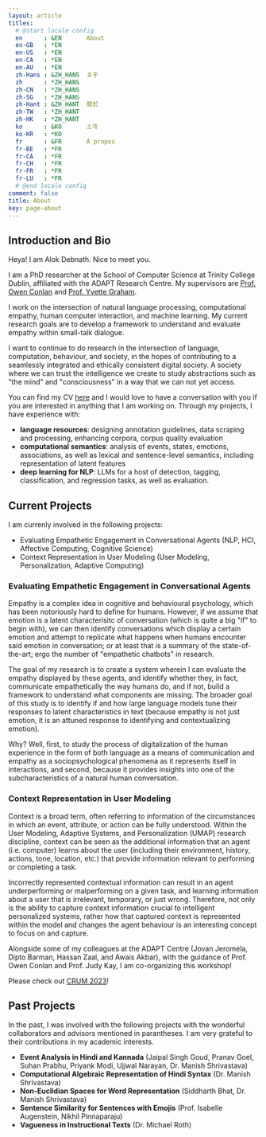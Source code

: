 ```yaml
---
layout: article
titles:
  # @start locale config
  en      : &EN       About
  en-GB   : *EN
  en-US   : *EN
  en-CA   : *EN
  en-AU   : *EN
  zh-Hans : &ZH_HANS  关于
  zh      : *ZH_HANS
  zh-CN   : *ZH_HANS
  zh-SG   : *ZH_HANS
  zh-Hant : &ZH_HANT  關於
  zh-TW   : *ZH_HANT
  zh-HK   : *ZH_HANT
  ko      : &KO       소개
  ko-KR   : *KO
  fr      : &FR       À propos
  fr-BE   : *FR
  fr-CA   : *FR
  fr-CH   : *FR
  fr-FR   : *FR
  fr-LU   : *FR
  # @end locale config
comment: false
title: About
key: page-about
---
```


## Introduction and Bio

Heya! I am Alok Debnath. Nice to meet you.

I am a PhD researcher at the School of Computer Science at Trinity College
Dublin, affiliated with the ADAPT Research Centre. My supervisors are 
[Prof. Owen Conlan](https://www.scss.tcd.ie/Owen.Conlan/) and 
[Prof. Yvette Graham](https://www.scss.tcd.ie/~ygraham/).

I work on the intersection of natural language processing, computational
empathy, human computer interaction, and machine learning. My current research
goals are to develop a framework to understand and evaluate empathy within
small-talk dialogue.

I want to continue to do research in the intersection of language, computation,
behaviour, and society, in the hopes of contributing to a seamlessly integrated
and ethically consistent digital society. A society where we can trust the
intelligence we create to study abstractions such as "the mind" and
"consciousness" in a way that we can not yet access.

You can find my CV [here](assets/pdfs/Debnath_CV.pdf) and I would love to have
a conversation with you if you are interested in anything that I am working on.
Through my projects, I have experience with:

- **language resources**: designing annotation guidelines, data scraping 
and processing, enhancing corpora, corpus quality evaluation
- **computational semantics**: analysis of events, states, emotions, 
associations, as well as lexical and sentence-level semantics, including 
representation of latent features
- **deep learning for NLP**: LLMs for a host of detection, tagging,
classification, and regression tasks, as well as evaluation.


## Current Projects

I am currenly involved in the following projects:

- Evaluating Empathetic Engagement in Conversational Agents (NLP, HCI, Affective Computing, Cognitive Science)
- Context Representation in User Modeling (User Modeling, Personalization, Adaptive Computing)

### Evaluating Empathetic Engagement in Conversational Agents

Empathy is a complex idea in cognitive and behavioural psychology, which has
been notoriously hard to define for humans. However, if we assume that emotion
is a latent characterisitc of conversation (which is quite a big "if" to begin
with), we can then identify conversations which display a certain emotion and
attempt to replicate what happens when humans encounter said emotion in
conversation; or at least that is a summary of the state-of-the-art; ergo the
number of "empathetic chatbots" in research.

The goal of my research is to create a system wherein I can evaluate the
empathy displayed by these agents, and identify whether they, in fact,
communicate empathetically the way humans do, and if not, build a framework to
understand what components are missing. The broader goal of this study is to
identify if and how large language models tune their responses to latent
characteristics in text (because empathy is not just emotion, it is an attuned
response to identifying and contextualizing emotion).

Why? Well, first, to study the process of digitalization of the human experience
in the form of both language as a means of communication and empathy as a
sociopsychological phenomena as it represents itself in interactions, and
second, because it provides insights into one of the subcharacteristics of
a natural human conversation.

### Context Representation in User Modeling

Context is a broad term, often referring to information of the circumstances in
which an event, attribute, or action can be fully understood. Within the User
Modeling, Adaptive Systems, and Personalization (UMAP) research discipline,
context can be seen as the additional information that an agent (i.e. computer)
learns about the user (including their environment, history, actions, tone,
location, etc.) that provide information relevant to performing or completing a
task.

Incorrectly represented contextual information can result in an agent
underperforming or malperforming on a given task, and learning information about
a user that is irrelevant, temporary, or just wrong. Therefore, not only is the
ability to capture context information crucial to intelligent personalized
systems, rather how that captured context is represented within the model and
changes the agent behaviour is an interesting concept to focus on and capture.

Alongside some of my colleagues at the ADAPT Centre (Jovan Jeromela, Dipto
Barman, Hassan Zaal, and Awais Akbar), with the guidance of Prof. Owen Conlan
and Prof. Judy Kay, I am co-organizing this workshop!

Please check out [CRUM 2023](https://crum-workshop.github.io)! 

## Past Projects

In the past, I was involved with the following projects with the wonderful
collaborators and advisors mentioned in parantheses. I am very grateful to their
contributions in my academic interests.

- **Event Analysis in Hindi and Kannada** (Jaipal Singh Goud, Pranav Goel, Suhan
Prabhu, Priyank Modi, Ujjwal Narayan, Dr. Manish Shrivastava)
- **Computational Algebraic Representation of Hindi Syntax**  (Dr. Manish
Shrivastava)
- **Non-Euclidian Spaces for Word Representation** (Siddharth Bhat, Dr. Manish
Shrivastava)
- **Sentence Similarity for Sentences with Emojis** (Prof. Isabelle Augenstein,
Nikhil Pinnaparaju)
- **Vagueness in Instructional Texts** (Dr. Michael Roth)
